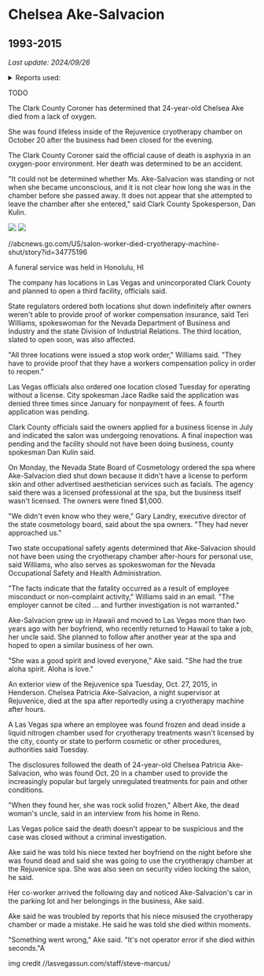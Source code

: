 # Chelsea Ake-Salvacion

## 1993-2015

*Last update: 2024/09/26*

<details><summary>Reports used:</summary>
[Last Vegas Sun](//lasvegassun.com/news/2015/oct/27/authorities-cryotherapy-spa-where-employee-died-ha/), [3 News](//news3lv.com/news/local/clark-county-coroner-releases-cause-of-death-for-rejuvenice-cryotherapy-manager)
</details>

TODO

The Clark County Coroner has determined that 24-year-old Chelsea Ake died from a lack of oxygen.

She was found lifeless inside of the Rejuvenice cryotherapy chamber on October 20 after the business had been closed for the evening.

The Clark County Coroner said the official cause of death is asphyxia in an oxygen-poor environment. Her death was determined to be an accident.

"It could not be determined whether Ms. Ake-Salvacion was standing or not when she became unconscious, and it is not clear how long she was in the chamber before she passed away. It does not appear that she attempted to leave the chamber after she entered," said Clark County Spokesperson, Dan Kulin.



<img src=/pub/pix/chelsea-ake-salvacion1.avif>
<img src=/pub/pix/chelsea-ake-salvacion2.avif>

//abcnews.go.com/US/salon-worker-died-cryotherapy-machine-shut/story?id=34775196

A funeral service was held in Honolulu, HI

The company has locations in Las Vegas and unincorporated Clark County and planned to open a third facility, officials said.

State regulators ordered both locations shut down indefinitely after owners weren't able to provide proof of worker compensation insurance, said Teri Williams, spokeswoman for the Nevada Department of Business and Industry and the state Division of Industrial Relations. The third location, slated to open soon, was also affected.

"All three locations were issued a stop work order," Williams said. "They have to provide proof that they have a workers compensation policy in order to reopen."

Las Vegas officials also ordered one location closed Tuesday for operating without a license. City spokesman Jace Radke said the application was denied three times since January for nonpayment of fees. A fourth application was pending.

Clark County officials said the owners applied for a business license in July and indicated the salon was undergoing renovations. A final inspection was pending and the facility should not have been doing business, county spokesman Dan Kulin said.

On Monday, the Nevada State Board of Cosmetology ordered the spa where Ake-Salvacion died shut down because it didn't have a license to perform skin and other advertised aesthetician services such as facials. The agency said there was a licensed professional at the spa, but the business itself wasn't licensed. The owners were fined $1,000.

"We didn't even know who they were," Gary Landry, executive director of the state cosmetology board, said about the spa owners. "They had never approached us."

Two state occupational safety agents determined that Ake-Salvacion should not have been using the cryotherapy chamber after-hours for personal use, said Williams, who also serves as spokeswoman for the Nevada Occupational Safety and Health Administration.

"The facts indicate that the fatality occurred as a result of employee misconduct or non-complaint activity," Williams said in an email. "The employer cannot be cited ... and further investigation is not warranted."

Ake-Salvacion grew up in Hawaii and moved to Las Vegas more than two years ago with her boyfriend, who recently returned to Hawaii to take a job, her uncle said. She planned to follow after another year at the spa and hoped to open a similar business of her own.

"She was a good spirit and loved everyone," Ake said. "She had the true aloha spirit. Aloha is love."

An exterior view of the Rejuvenice spa Tuesday, Oct. 27, 2015, in Henderson. Chelsea Patricia Ake-Salvacion, a night supervisor at Rejuvenice, died at the spa after reportedly using a cryotherapy machine after hours.

A Las Vegas spa where an employee was found frozen and dead inside a liquid nitrogen chamber used for cryotherapy treatments wasn't licensed by the city, county or state to perform cosmetic or other procedures, authorities said Tuesday.

The disclosures followed the death of 24-year-old Chelsea Patricia Ake-Salvacion, who was found Oct. 20 in a chamber used to provide the increasingly popular but largely unregulated treatments for pain and other conditions.

"When they found her, she was rock solid frozen," Albert Ake, the dead woman's uncle, said in an interview from his home in Reno.

Las Vegas police said the death doesn't appear to be suspicious and the case was closed without a criminal investigation.

Ake said he was told his niece texted her boyfriend on the night before she was found dead and said she was going to use the cryotherapy chamber at the Rejuvenice spa. She was also seen on security video locking the salon, he said.

Her co-worker arrived the following day and noticed Ake-Salvacion's car in the parking lot and her belongings in the business, Ake said.

Ake said he was troubled by reports that his niece misused the cryotherapy chamber or made a mistake. He said he was told she died within moments.

"Something went wrong," Ake said. "It's not operator error if she died within seconds."A


img credit //lasvegassun.com/staff/steve-marcus/
